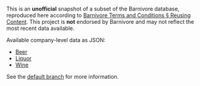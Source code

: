 This is an **unofficial** snapshot of a subset of the Barnivore database, reproduced here according to [Barnivore Terms and Conditions § Reusing Content](http://www.barnivore.com/terms#reuse). This project is **not** endorsed by Barnivore and may not reflect the most recent data available.

Available company-level data as JSON:

  - [Beer](beer.json)
  - [Liquor](liquor.json)
  - [Wine](wine.json)

See the [default branch](https://github.com/kitibyte/barnivore-data) for more information.
